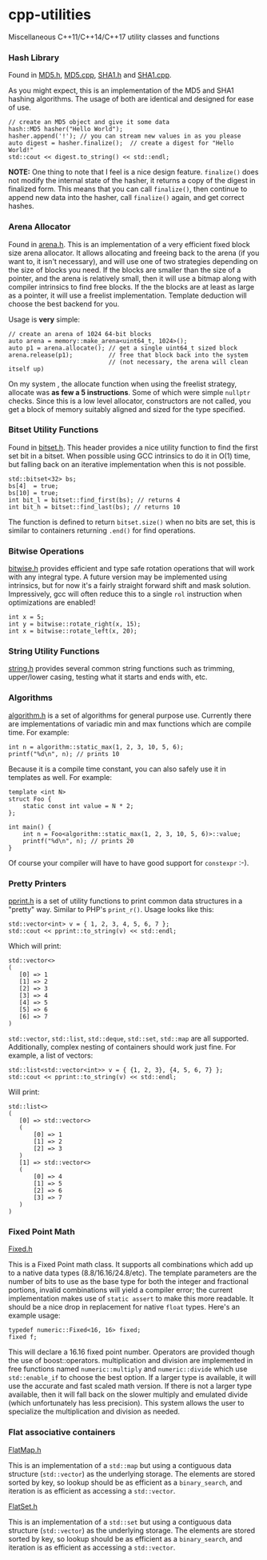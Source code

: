 # cpp-utilities
Miscellaneous C++11/C++14/C++17 utility classes and functions

### Hash Library
Found in [MD5.h](hash/include/cpp-utilities/MD5.h), [MD5.cpp](hash/src/MD5.cpp), [SHA1.h](hash/include/cpp-utilities/SHA1.h) and [SHA1.cpp](hash/src/SHA1.cpp).

As you might expect, this is an implementation of the MD5 and SHA1 hashing algorithms. The usage of both are identical and designed for ease of use.

    // create an MD5 object and give it some data
    hash::MD5 hasher("Hello World");
    hasher.append('!'); // you can stream new values in as you please
    auto digest = hasher.finalize();  // create a digest for "Hello World!"
    std::cout << digest.to_string() << std::endl;

**NOTE:** One thing to note that I feel is a nice design feature. `finalize()` does not modify the internal state of the hasher, it returns a copy of the digest in finalized form. This means that you can call `finalize()`, then continue to append new data into the hasher, call `finalize()` again, and get correct hashes.

### Arena Allocator

Found in [arena.h](arena/include/cpp-utilities/arena.h). This is an implementation of a very efficient fixed block size arena allocator. It allows allocating and freeing back to the arena (if you want to, it isn't necessary), and will use one of two strategies depending on the size of blocks you need. If the blocks are smaller than the size of a pointer, and the arena is relatively small, then it will use a bitmap along with compiler intrinsics to find free blocks. If the the blocks are at least as large as a pointer, it will use a freelist implementation. Template deduction will choose the best backend for you.

Usage is **very** simple:

    // create an arena of 1024 64-bit blocks 
    auto arena = memory::make_arena<uint64_t, 1024>();
    auto p1 = arena.allocate(); // get a single uint64_t sized block
    arena.release(p1);          // free that block back into the system 
                                // (not necessary, the arena will clean itself up)
    
On my system , the allocate function when using the freelist strategy, allocate was **as few a 5 instructions**. Some of which were simple `nullptr` checks. Since this is a low level allocator, constructors are not called, you get a block of memory suitably aligned and sized for the type specified.

### Bitset Utility Functions

Found in [bitset.h](bitset/include/cpp-utilities/bitset.h). This header provides a nice utility function to find the first set bit in a bitset. When possible using GCC intrinsics to do it in O(1) time, but falling back on an iterative implementation when this is not possible.

    std::bitset<32> bs;
    bs[4]  = true;
    bs[10] = true;
    int bit_l = bitset::find_first(bs); // returns 4
    int bit_h = bitset::find_last(bs); // returns 10
    
The function is defined to return `bitset.size()` when no bits are set, this is similar to containers returning `.end()` for find operations.

### Bitwise Operations

[bitwise.h](bitwise/include/cpp-utilities/bitwise.h) provides efficient and type safe rotation operations that will work with any integral type. A future version may be implemented using intrinsics, but for now it's a fairly straight forward shift and mask solution. Impressively, gcc will often reduce this to a single `rol` instruction when optimizations are enabled!

    int x = 5;
    int y = bitwise::rotate_right(x, 15);
    int x = bitwise::rotate_left(x, 20);

### String Utility Functions

[string.h](string/include/cpp-utilities/string.h) provides several common string functions such as trimming, upper/lower casing, testing what it starts and ends with, etc.

### Algorithms

[algorithm.h](algorithm/include/cpp-utilities/algorithm.h) is a set of algorithms for general purpose use. Currently there are implementations of variadic min and max functions which are compile time. For example:

	int n = algorithm::static_max(1, 2, 3, 10, 5, 6);
	printf("%d\n", n); // prints 10
	
Because it is a compile time constant, you can also safely use it in templates as well. For example:

	template <int N>
	struct Foo {
		static const int value = N * 2;
	};

	int main() {
		int n = Foo<algorithm::static_max(1, 2, 3, 10, 5, 6)>::value;
		printf("%d\n", n); // prints 20
	}

Of course your compiler will have to have good support for `constexpr` :-).

### Pretty Printers

[pprint.h](pprint/include/cpp-utilities/pprint.h) is a set of utility functions to print common data structures in a "pretty" way. Similar to PHP's `print_r()`. Usage looks like this:

	std::vector<int> v = { 1, 2, 3, 4, 5, 6, 7 };
	std::cout << pprint::to_string(v) << std::endl;
	
Which will print:

	std::vector<>
	(
	   [0] => 1
	   [1] => 2
	   [2] => 3
	   [3] => 4
	   [4] => 5
	   [5] => 6
	   [6] => 7
	)

`std::vector`, `std::list`, `std::deque`, `std::set`, `std::map` are all supported. Additionally, complex nesting of containers should work just fine. For example, a list of vectors:

	std::list<std::vector<int>> v = { {1, 2, 3}, {4, 5, 6, 7} };
	std::cout << pprint::to_string(v) << std::endl;
	
Will print:

	std::list<>
	(
	   [0] => std::vector<>
	   (
    	   [0] => 1
    	   [1] => 2
    	   [2] => 3
	   )
	   [1] => std::vector<>
	   (
    	   [0] => 4
    	   [1] => 5
    	   [2] => 6
    	   [3] => 7
	   )
	)


### Fixed Point Math
[Fixed.h](fixed/include/cpp-utilities/Fixed.h)

This is a Fixed Point math class. It supports all combinations which add up to a native data types (8.8/16.16/24.8/etc). The template parameters are the number of bits to use as the base type for both the integer and fractional portions, invalid combinations will yield a compiler error; the current implementation makes use of `static assert` to make this more readable. It should be a nice drop in replacement for native `float` types. Here's an example usage:

	typedef numeric::Fixed<16, 16> fixed;
	fixed f;
	
This will declare a 16.16 fixed point number. Operators are provided though the use of boost::operators. multiplication and division are implemented in free functions named `numeric::multiply` and `numeric::divide` which use `std::enable_if` to choose the best option. If a larger type is available, it will use the accurate and fast scaled math version. If there is not a larger type available, then it will fall back on the slower multiply and emulated divide (which unfortunately has less precision). This system allows the user to specialize the multiplication and division as needed.	


### Flat associative containers
[FlatMap.h](container/include/cpp-utilities/FlatMap.h)

This is an implementation of a `std::map` but using a contiguous data structure (`std::vector`) as the underlying storage. The elements are stored sorted by key, so lookup should be as efficient as a `binary_search`, and iteration is as efficient as accessing a `std::vector`.

[FlatSet.h](container/include/cpp-utilities/FlatSet.h)

This is an implementation of a `std::set` but using a contiguous data structure (`std::vector`) as the underlying storage. The elements are stored sorted by key, so lookup should be as efficient as a `binary_search`, and iteration is as efficient as accessing a `std::vector`.
